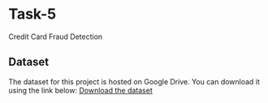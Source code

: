 # Task-5
Credit Card Fraud Detection
## Dataset
The dataset for this project is hosted on Google Drive. You can download it using the link below:
[Download the dataset](https://drive.google.com/file/d/1xZ0vBUx87tP-mfgOIbJ0S_JTsJSWisvf/view?usp=sharing)

